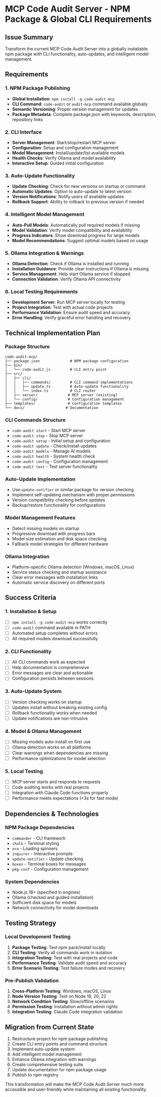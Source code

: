 # MCP Code Audit Server - NPM Package & Global CLI Requirements

## Issue Summary
Transform the current MCP Code Audit Server into a globally installable npm package with CLI functionality, auto-updates, and intelligent model management.

## Requirements

### 1. NPM Package Publishing
- **Global Installation**: `npm install -g code-audit-mcp`
- **CLI Command**: `code-audit` or `audit-mcp` command available globally
- **Semantic Versioning**: Proper version management for updates
- **Package Metadata**: Complete package.json with keywords, description, repository links

### 2. CLI Interface
- **Server Management**: Start/stop/restart MCP server
- **Configuration**: Setup and configuration management
- **Model Management**: Install/update/list available models
- **Health Checks**: Verify Ollama and model availability
- **Interactive Setup**: Guided initial configuration

### 3. Auto-Update Functionality
- **Update Checking**: Check for new versions on startup or command
- **Automatic Updates**: Option to auto-update to latest version
- **Version Notifications**: Notify users of available updates
- **Rollback Support**: Ability to rollback to previous version if needed

### 4. Intelligent Model Management
- **Auto-Pull Models**: Automatically pull required models if missing
- **Model Validation**: Verify model compatibility and availability
- **Progress Indicators**: Show download progress for large models
- **Model Recommendations**: Suggest optimal models based on usage

### 5. Ollama Integration & Warnings
- **Ollama Detection**: Check if Ollama is installed and running
- **Installation Guidance**: Provide clear instructions if Ollama is missing
- **Service Management**: Help start Ollama service if stopped
- **Connection Validation**: Verify Ollama API connectivity

### 6. Local Testing Requirements
- **Development Server**: Run MCP server locally for testing
- **Project Integration**: Test with actual code projects
- **Performance Validation**: Ensure audit speed and accuracy
- **Error Handling**: Verify graceful error handling and recovery

## Technical Implementation Plan

### Package Structure
```
code-audit-mcp/
├── package.json              # NPM package configuration
├── bin/
│   └── code-audit.js         # CLI entry point
├── src/
│   ├── cli/
│   │   ├── commands/         # CLI command implementations
│   │   ├── update.ts         # Auto-update functionality
│   │   └── index.ts          # CLI router
│   ├── server/              # MCP server (existing)
│   └── config/              # Configuration management
├── templates/               # Configuration templates
└── docs/                   # Documentation
```

### CLI Commands Structure
- `code-audit start` - Start MCP server
- `code-audit stop` - Stop MCP server
- `code-audit setup` - Initial setup and configuration
- `code-audit update` - Check/install updates
- `code-audit models` - Manage AI models
- `code-audit health` - System health check
- `code-audit config` - Configuration management
- `code-audit test` - Test server functionality

### Auto-Update Implementation
- Use `update-notifier` or similar package for version checking
- Implement self-updating mechanism with proper permissions
- Version compatibility checking before updates
- Backup/restore functionality for configurations

### Model Management Features
- Detect missing models on startup
- Progressive download with progress bars
- Model size estimation and disk space checking
- Fallback model strategies for different hardware

### Ollama Integration
- Platform-specific Ollama detection (Windows, macOS, Linux)
- Service status checking and startup assistance
- Clear error messages with installation links
- Automatic service discovery on different ports

## Success Criteria

### 1. Installation & Setup
- [ ] `npm install -g code-audit-mcp` works correctly
- [ ] `code-audit` command available in PATH
- [ ] Automated setup completes without errors
- [ ] All required models download successfully

### 2. CLI Functionality
- [ ] All CLI commands work as expected
- [ ] Help documentation is comprehensive
- [ ] Error messages are clear and actionable
- [ ] Configuration persists between sessions

### 3. Auto-Update System
- [ ] Version checking works on startup
- [ ] Updates install without breaking existing config
- [ ] Rollback functionality works when needed
- [ ] Update notifications are non-intrusive

### 4. Model & Ollama Management
- [ ] Missing models auto-install on first use
- [ ] Ollama detection works on all platforms
- [ ] Clear warnings when dependencies are missing
- [ ] Performance optimizations for model selection

### 5. Local Testing
- [ ] MCP server starts and responds to requests
- [ ] Code auditing works with real projects
- [ ] Integration with Claude Code functions properly
- [ ] Performance meets expectations (<3s for fast mode)

## Dependencies & Technologies

### NPM Package Dependencies
- `commander` - CLI framework
- `chalk` - Terminal styling
- `ora` - Loading spinners
- `inquirer` - Interactive prompts
- `update-notifier` - Update checking
- `boxen` - Terminal boxes for messages
- `pkg-conf` - Configuration management

### System Dependencies
- Node.js 18+ (specified in engines)
- Ollama (checked and guided installation)
- Sufficient disk space for models
- Network connectivity for model downloads

## Testing Strategy

### Local Development Testing
1. **Package Testing**: Test npm pack/install locally
2. **CLI Testing**: Verify all commands work in isolation
3. **Integration Testing**: Test with real projects and code
4. **Performance Testing**: Validate audit speed and accuracy
5. **Error Scenario Testing**: Test failure modes and recovery

### Pre-Publish Validation
1. **Cross-Platform Testing**: Windows, macOS, Linux
2. **Node Version Testing**: Test on Node 18, 20, 22
3. **Network Condition Testing**: Slow/offline scenarios
4. **Permission Testing**: Installation without admin rights
5. **Integration Testing**: Claude Code integration validation

## Migration from Current State
1. Restructure project for npm package publishing
2. Create CLI entry points and command structure
3. Implement auto-update system
4. Add intelligent model management
5. Enhance Ollama integration with warnings
6. Create comprehensive testing suite
7. Update documentation for npm package usage
8. Publish to npm registry

This transformation will make the MCP Code Audit Server much more accessible and user-friendly while maintaining all existing functionality.